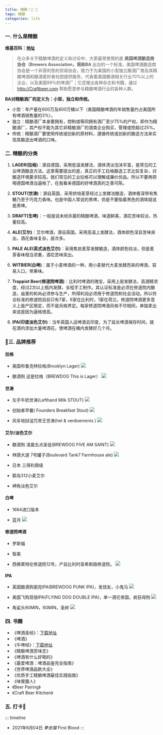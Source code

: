 ```yaml
---
title: 精酿！🍻 🎉
tags: 精酿
categories: life
---
```



### 一. 什么是精酿

**维基百科：[地址](http://www.brewbeerwiki.org/wiki/%E9%A6%96%E9%A1%B5)**

> 在众多关于精酿啤酒的定义和讨论中，大家最常使用的是 **美国啤酒酿造商协会（Brewers Association，简称BA** 出台的一个标准。美国啤酒酿造商协会是一个非营利性的贸易协会，致力于为美国的小型独立酿酒厂商及其精酿啤酒和酿酒爱好者社团提供服务，代表着美国酿酒相关行业70%以上的企业，以及美国99%的啤酒厂；它还推出各种杂志和书籍，通过 http://Craftbeer.com 帮助愿意参与精酿啤酒行业的各种人群。

<!---more--->

**BA对精酿酒厂的定义为：小型，独立和传统。**

* 小型：年产量在600万及600万桶以下（美国精酿啤酒的年销售量约占美国所有啤酒销售量的3%）。
* 独立：精酿酒厂本身要拥有，控制或等同拥有酒厂至少75%的产权，即作为精酿酒厂，其产权不能为其它非精酿酒厂的酒类企业购买，管理或控超过25%。
* 传统：精酿酒厂要使用传统或创新的原材料，遵循传统或创新的酿造方法来实现其酿造出啤酒的口味。


### 二. 精酿的分类

1. **LAGER(拉格)**：源自德国，采用低温发酵法，酒体清淡泡沫丰富，是常见的工业啤酒酿造方法。这里需要提出的是，真正的手工拉格酿造工艺比较复杂，对酿造环境要求较高。我们常见的工业拉格可以理解成廉价仿品。所以不要再把喝德国啤酒当逼格了，在我看来德国的好啤酒真的乏善可陈。

2. **STOUT(世涛)**：源自英国，采用烘培麦芽经过上发酵法酿造，酒体极深带有焦糖乃至于巧克力香味。也是中国人常说的黑啤，但是不要指着黑色的酒体就说是黑啤。

3. **DRAFT(生啤)**：一般是说未经杀菌的精酿啤酒，味道鲜美，酒花苦味较淡，热量较高。

4. **ALE(艾尔)**：艾尔啤酒，源自英国。采用高温上发酵法，酒体颜色深且苦味突出，酒花香味复杂，层次多。

5. **PALE ALE(英式淡色艾尔)**：采用焦炭麦芽发酵酿造，酒体颜色较淡，但是麦芽香味相当浓重，酒花苦味突出。

6. **WITBIER(白啤)**：属于小麦啤酒的一种，用小麦替代大麦发酵而来的啤酒，容易入口，带果味。

7. **Trappist Beer(修道院啤酒)**：比利时啤酒的瑰宝，采用上层发酵法，高酒精浓度，经过2次以上瓶内发酵，全程手工制作。其认证标准是必须在修道院内酿造，庙里的和尚必须参与生产，所得利润必须用于修道院和社会活动。所以符合标准的修道院目前只有7家，6家在比利时，1家在荷兰。修道院啤酒更多意义上是产区限定，而不是风格界定。每家修道院啤酒风格不尽相同，单独拿出来说是因为逼格很高。

8. **IPA(印度淡色艾尔)**：当年英国人运啤酒去印度，为了延长啤酒保存时间，就在酒内添加大量啤酒花，使啤酒在桶内发酵好几个月。


### 三. 品牌推荐

#### 拉格

* 美国布鲁克林拉格(Brooklyn Lager)
![](https://qxr-bucket.oss-cn-beijing.aliyuncs.com/images/4122243-6d2f21af975a2417.webp)

* 酿酒狗 这是拉格（BREWDOG This is Lager）
![](https://qxr-bucket.oss-cn-beijing.aliyuncs.com/images/%E8%BF%99%E5%B0%B1%E6%98%AF%E6%8B%89%E6%A0%BC.webp)

#### 世涛

* 左手牛奶世涛(Lefthand Milk STOUT)
![](https://qxr-bucket.oss-cn-beijing.aliyuncs.com/images/%E5%B7%A6%E6%89%8B%E7%89%9B%E5%A5%B6%E4%B8%96%E6%B6%9B.webp)

* 创始者早餐( Founders Breakfast Stout)
![](https://qxr-bucket.oss-cn-beijing.aliyuncs.com/images/%E5%88%9B%E5%A7%8B%E8%80%85%E6%97%A9%E9%A4%90.webp)

* 风车地狱诅咒帝王世涛(hel & verdoemenis )
![](https://qxr-bucket.oss-cn-beijing.aliyuncs.com/images/%E9%A3%8E%E8%BD%A6%E5%9C%B0%E7%8B%B1%E8%AF%85%E5%92%92%E5%B8%9D%E7%8E%8B%E4%B8%96%E6%B6%9B.webp)

#### 艾尔/淡色艾尔

* 酿酒狗 凌晨五点圣徒(BREWDOG FIVE AM SAINT)
![](https://qxr-bucket.oss-cn-beijing.aliyuncs.com/images/%E9%85%BF%E9%85%92%E7%8B%97%E5%87%8C%E6%99%A8%E4%BA%94%E7%82%B9%E5%9C%A3%E5%BE%92.webp)

* 林荫大道 7号罐子(Boulevard Tank7 Farmhouse ale)
![](https://qxr-bucket.oss-cn-beijing.aliyuncs.com/images/%E6%9E%97%E8%8D%AB%E5%A4%A7%E9%81%937%E5%8F%B7%E7%BD%90%E5%AD%90.webp)

* 日本 三得利鼎级
* 鹅岛312小麦艾尔
* 岬角淡色艾尔

#### 白啤

* 1664进口版本

* 蓝月
![](https://qxr-bucket.oss-cn-beijing.aliyuncs.com/images/%E8%93%9D%E6%9C%88.webp)

#### 修道院啤酒

* 罗斯福

* 智美

* 西佛莱特伦修道院12号，产自比利时圣希斯路修道院。
![](https://qxr-bucket.oss-cn-beijing.aliyuncs.com/images/%E8%A5%BF12.webp)

#### IPA

* 英国酿酒狗朋克IPA(BREWDOG PUNK IPA)，发烧友，小鬼马
![](https://qxr-bucket.oss-cn-beijing.aliyuncs.com/images/%E9%85%BF%E9%85%92%E7%8B%97%E6%9C%8B%E5%85%8B.webp)

* 美国飞狗双倍IPA(FLYING DOG DOUBLE IPA)，单一酒花帝国，疯狂母狗
![](https://qxr-bucket.oss-cn-beijing.aliyuncs.com/images/%E9%A3%9E%E7%8B%97%E5%8F%8C%E5%80%8D.webp)

* 角鲨头90MIN，60MIN，圣树
![](https://qxr-bucket.oss-cn-beijing.aliyuncs.com/images/%E8%A7%92%E9%B2%A8%E5%A4%B490MIN.webp)


### 四. 书籍

* 《啤酒圣经》：[下载地址](https://qxr-bucket.oss-cn-beijing.aliyuncs.com/images/%E5%95%A4%E9%85%92%E5%9C%A3%E7%BB%8F%20%20%E4%B8%96%E7%95%8C%E6%9C%80%E4%BC%9F%E5%A4%A7%E9%A5%AE%E5%93%81%E7%9A%84%E4%B8%93%E4%B8%9A%E6%8C%87%E5%8D%97%20%20%E9%AB%98%E6%B8%85%20%E7%94%B5%E5%AD%90%E4%B9%A6%20%E4%B8%8B%E8%BD%BD%20%20pdf%20%5B%EF%BC%88%E7%BE%8E%EF%BC%89%E5%85%B0%E8%BF%AA%C2%B7%E7%A9%86%E6%B2%99%E8%91%97%5D%5B%E6%9C%BA%E6%A2%B0%E5%B7%A5%E4%B8%9A%E5%87%BA%E7%89%88%E7%A4%BE%5D%5B2014.09%5D%5B242%E9%A1%B5%5Dsample.pdf)
* 《啤酒》
* 《牛啤经》：[下载地址](https://qxr-bucket.oss-cn-beijing.aliyuncs.com/images/牛啤经%20%20精酿啤酒终极宝典.pdf)
* 《精酿啤酒赏味志》
* 《啤酒有什么好喝的》
* 《最爱啤酒：啤酒品鉴完全指南》
* 《世界啤酒品飲大全》
* 《优质手工精酿啤酒最佳实践指南》
* 《味覺獵人》
* 《Beer Pairing》
* 《Craft Beer Kitchen》
### 五. 打卡🍺

::: timeline
- 2021年6月04日 *拳击猫* First Blood
:::
